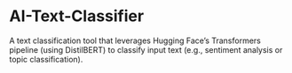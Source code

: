 # AI-Text-Classifier
A text classification tool that leverages Hugging Face’s Transformers pipeline (using DistilBERT) to classify input text (e.g., sentiment analysis or topic classification).
